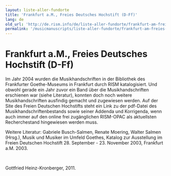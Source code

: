 ```yaml
---
layout: liste-aller-fundorte
title: 'Frankfurt a.M., Freies Deutsches Hochstift (D-Ff)'
lang: de
old_url: 'http://de.rism.info/de/liste-aller-fundorte/frankfurt-am-freies-deutsches-hochstift-d-ff.html'
permalink: '/musicmanuscripts/liste-aller-fundorte/frankfurt-am-freies-deutsches-hochstift-d-ff.html'
---
```



# Frankfurt a.M., Freies Deutsches Hochstift (D-Ff)

Im Jahr 2004 wurden die Musikhandschriften in der Bibliothek des Frankfurter Goethe-Museums in Frankfurt durch RISM katalogisiert. Und obwohl gerade ein Jahr zuvor ein Band über die Musikhandschriften erschienen war (siehe Literatur), konnten doch noch weitere Musikhandschriften ausfindig gemacht und zugewiesen werden. Auf der Site des Freien Deutschen Hochstifts steht ein Link zu der pdf-Datei des Musikhandschriftenbestands sowie seiner Addenda und Korrigenda, wenn auch immer auf den online frei zugänglichen RISM-OPAC als aktuellsten Recherchestand hingewiesen werden muss.

Weitere Literatur: Gabriele Busch-Salmen, Renate Moering, Walter Salmen (Hrsg.), Musik und Musiker im Umfeld Goethes, Katalog zur Ausstellung im Freien Deutschen Hochstift 28. September - 23. November 2003, Frankfurt a.M. 2003.

&nbsp;

Gottfried Heinz-Kronberger, 2011.


